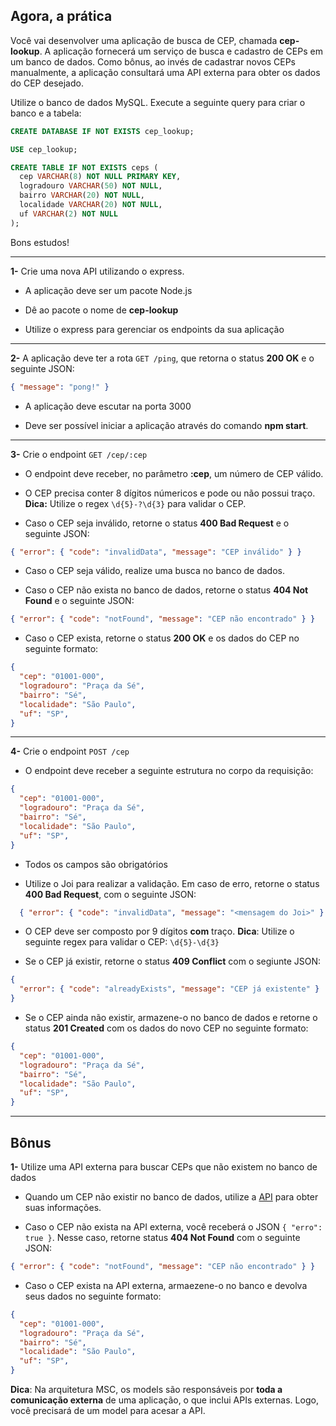 ## Agora, a prática

Você vai desenvolver uma aplicação de busca de CEP, chamada **cep-lookup**. A aplicação fornecerá um serviço de busca e cadastro de CEPs em um banco de dados. Como bônus, ao invés de cadastrar novos CEPs manualmente, a aplicação consultará uma API externa para obter os dados do CEP desejado.

Utilize o banco de dados MySQL. Execute a seguinte query para criar o banco e a tabela:

```sql
CREATE DATABASE IF NOT EXISTS cep_lookup;

USE cep_lookup;

CREATE TABLE IF NOT EXISTS ceps (
  cep VARCHAR(8) NOT NULL PRIMARY KEY,
  logradouro VARCHAR(50) NOT NULL,
  bairro VARCHAR(20) NOT NULL,
  localidade VARCHAR(20) NOT NULL,
  uf VARCHAR(2) NOT NULL
);
```

Bons estudos!

---

**1-** Crie uma nova API utilizando o express.

* A aplicação deve ser um pacote Node.js

* Dê ao pacote o nome de **cep-lookup**

* Utilize o express para gerenciar os endpoints da sua aplicação

---

**2-** A aplicação deve ter a rota `GET /ping`, que retorna o status **200 OK** e o seguinte JSON:

```json
{ "message": "pong!" }
```

* A aplicação deve escutar na porta 3000

* Deve ser possível iniciar a aplicação através do comando **npm start**.

---

**3-** Crie o endpoint `GET /cep/:cep`

* O endpoint deve receber, no parâmetro **:cep**, um número de CEP válido.

* O CEP precisa conter 8 dígitos númericos e pode ou não possui traço. **Dica:** Utilize o regex `\d{5}-?\d{3}` para validar o CEP.

* Caso o CEP seja inválido, retorne o status **400 Bad Request** e o seguinte JSON:

```json
{ "error": { "code": "invalidData", "message": "CEP inválido" } }
```

* Caso o CEP seja válido, realize uma busca no banco de dados.

* Caso o CEP não exista no banco de dados, retorne o status **404 Not Found** e o seguinte JSON:

```json
{ "error": { "code": "notFound", "message": "CEP não encontrado" } }
```

* Caso o CEP exista, retorne o status **200 OK** e os dados do CEP no seguinte formato:

```json
{
  "cep": "01001-000",
  "logradouro": "Praça da Sé",
  "bairro": "Sé",
  "localidade": "São Paulo",
  "uf": "SP",
}
```

---

**4-** Crie o endpoint `POST /cep`

* O endpoint deve receber a seguinte estrutura no corpo da requisição:

```json
{
  "cep": "01001-000",
  "logradouro": "Praça da Sé",
  "bairro": "Sé",
  "localidade": "São Paulo",
  "uf": "SP",
}
```

* Todos os campos são obrigatórios

* Utilize o Joi para realizar a validação. Em caso de erro, retorne o status **400 Bad Request**, com o seguinte JSON:

```json
  { "error": { "code": "invalidData", "message": "<mensagem do Joi>" } }
```

* O CEP deve ser composto por 9 dígitos **com** traço. **Dica**: Utilize o seguinte regex para validar o CEP: `\d{5}-\d{3}`

* Se o CEP já existir, retorne o status **409 Conflict** com o segiunte JSON:

```json
{
  "error": { "code": "alreadyExists", "message": "CEP já existente" }
}
```

* Se o CEP ainda não existir, armazene-o no banco de dados e retorne o status **201 Created** com os dados do novo CEP no seguinte formato:

```json
{
  "cep": "01001-000",
  "logradouro": "Praça da Sé",
  "bairro": "Sé",
  "localidade": "São Paulo",
  "uf": "SP",
}
```

---

## Bônus

**1-** Utilize uma API externa para buscar CEPs que não existem no banco de dados

* Quando um CEP não existir no banco de dados, utilize a [API](https://viacep.com.br/ws/[numero-do-cep]/json/) para obter suas informações.

* Caso o CEP não exista na API externa, você receberá o JSON `{ "erro": true }`. Nesse caso, retorne status **404 Not Found** com o seguinte JSON:

```json
{ "error": { "code": "notFound", "message": "CEP não encontrado" } }
```

* Caso o CEP exista na API externa, armaezene-o no banco e devolva seus dados no seguinte formato:

```json
{
  "cep": "01001-000",
  "logradouro": "Praça da Sé",
  "bairro": "Sé",
  "localidade": "São Paulo",
  "uf": "SP",
}
```

**Dica**: Na arquitetura MSC, os models são responsáveis por **toda a comunicação externa** de uma aplicação, o que inclui APIs externas. Logo, você precisará de um model para acesar a API.
